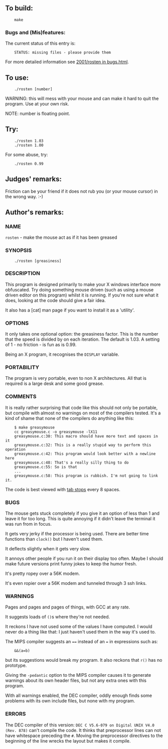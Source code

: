 ## To build:

``` <!---sh-->
    make
```


### Bugs and (Mis)features:

The current status of this entry is:

```
    STATUS: missing files - please provide them
```

For more detailed information see [2001/rosten in bugs.html](../../bugs.html#2001_rosten).


## To use:

``` <!---sh-->
    ./rosten [number]
```

WARNING: this will mess with your mouse and can make it hard to quit the
program.  Use at your own risk.

NOTE: number is floating point.


## Try:

``` <!---sh-->
    ./rosten 1.03
    ./rosten 1.00
```

For some abuse, try:

``` <!---sh-->
    ./rosten 0.99
```


## Judges' remarks:

Friction can be your friend if it does not rub you (or your mouse
cursor) in the wrong way.  :-)


## Author's remarks:

### NAME

`rosten` - make the mouse act as if it has been greased


### SYNOPSIS

``` <!---sh-->
    ./rosten [greasiness]
```


### DESCRIPTION

This program is designed primarily to make your X windows interface more
obfuscated. Try doing something mouse driven (such as using a mouse
driven editor on this program) whilst it is running. If you're not sure
what it does, looking at the code should give a fair idea.

It also has a [cat] man page if you want to install it as a 'utility'.


### OPTIONS

It only takes one optional option: the greasiness factor. This is the
number that the speed is divided by on each iteration. The default is
1.03. A setting of 1 - no friction - is fun as is 0.99.

Being an X program, it recognises the `DISPLAY` variable.


### PORTABILITY

The program is very portable, even to non X architectures. All that is
required is a large desk and some good grease.


### COMMENTS

It is really rather surprising that code like this should not only be
portable, but compile with almost no warnings on most of the compilers
tested. It's a kind of shame that none of the compilers do anything
like this:

``` <!---sh-->
    $ make greasymouse
    cc greasymouse.c -o greasymouse -lX11
    greasymouse.c:30: This macro should have more text and spaces in it
    greasymouse.c:32: This is a really stupid way to perform this operation
    greasymouse.c:42: This program would look better with a newline here
    greasymouse.c:48: That's a really silly thing to do
    greasymouse.c:55: So is that
    ...
    greasymouse.c:58: This program is rubbish. I'm not going to link it.
```

The code is best viewed with [tab stops](https://en.wikipedia.org/wiki/Tab_stop) every 8 spaces.


### BUGS

The mouse gets stuck completely if you give it an option of less
than 1 and leave it for too long. This is quite annoying if it
didn't leave the terminal it was run from in focus.

It gets very jerky if the processor is being used. There are
better time functions than `clock()` but I haven't used them.

It deflects slightly when it gets very slow.

It annoys other people if you run it on their display too
often. Maybe I should make future versions print funny jokes to
keep the humor fresh.

It's pretty ropey over a 56K modem.

It's even ropier over a 56K modem and tunneled through 3 ssh links.


### WARNINGS

Pages and pages and pages of things, with GCC at any rate.

It suggests loads of `()`s where they're not needed.

It reckons I have not used some of the values I have computed. I
would never do a thing like that: I just haven't used them in
the way it's used to.

The MIPS compiler suggests an `==` instead of an `=` in expressions
such as:

``` <!---c-->
    &&(a=b)
```

but its suggestions would break my program.  It also reckons
that `r()` has no prototype.

Giving the `-pedantic` option to the MIPS compiler causes it to generate
warnings about its own header files, but not any extra ones with this
program.

With all warnings enabled, the DEC compiler, oddly enough finds some
problems with its own include files, but none with my program.


### ERRORS

The DEC compiler of this version: `DEC C V5.6-079 on Digital UNIX V4.0 (Rev.
878)` can't compile the code. It thinks that preprocessor lines can not have
whitespace preceding the `#`. Moving the preprocessor directives to the
beginning of the line wrecks the layout but makes it compile.


<!--

    Copyright © 1984-2024 by Landon Curt Noll. All Rights Reserved.

    You are free to share and adapt this file under the terms of this license:

	Creative Commons Attribution-ShareAlike 4.0 International (CC BY-SA 4.0)

    For more information, see:

	https://creativecommons.org/licenses/by-sa/4.0/

-->
